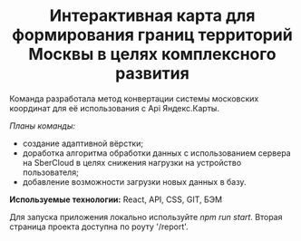 <h1 align="center">Интерактивная карта для формирования границ территорий Москвы в целях комплексного развития</h1>

Команда разработала метод конвертации системы московских координат для её использования с Api Яндекс.Карты.

*Планы команды:* 
- создание адаптивной вёрстки;
- доработка алгоритма обработки данных с использованием сервера на SberCloud в целях снижения нагрузки на устройство пользователя;
- добавление возможности загрузки новых данных в базу.

**Используемые технологии:**
React, API, CSS, GIT, БЭМ

Для запуска приложения локально используйте *npm run start*.
Вторая страница проекта доступна по роуту '/report'.
